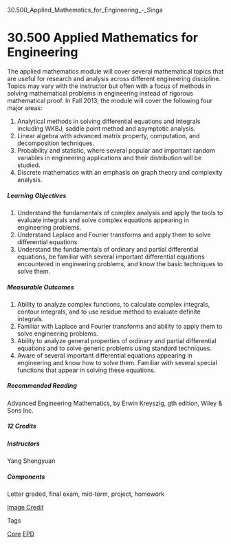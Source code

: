 30.500_Applied_Mathematics_for_Engineering_-_Singa



30.500 Applied Mathematics for Engineering
==========================================

The applied mathematics module will cover several mathematical topics that are useful for research and analysis across different engineering discipline. Topics may vary with the instructor but often with a focus of methods in solving mathematical problems in engineering instead of rigorous mathematical proof. In Fall 2013, the module will cover the following four major areas:



1. Analytical methods in solving differential equations and integrals including WKBJ, saddle point method and asymptotic analysis.
2. Linear algebra with advanced matrix property, computation, and decomposition techniques.
3. Probability and statistic, where several popular and important random variables in engineering applications and their distribution will be studied.
4. Discrete mathematics with an emphasis on graph theory and complexity analysis.


##### **Learning Objectives**



1. Understand the fundamentals of complex analysis and apply the tools to evaluate integrals and solve complex equations appearing in engineering problems.
2. Understand Laplace and Fourier transforms and apply them to solve differential equations.
3. Understand the fundamentals of ordinary and partial differential equations, be familiar with several important differential equations encountered in engineering problems, and know the basic techniques to solve them.


##### **Measurable Outcomes**



1. Ability to analyze complex functions, to calculate complex integrals, contour integrals, and to use residue method to evaluate definite integrals.
2. Familiar with Laplace and Fourier transforms and ability to apply them to solve engineering problems.
3. Ability to analyze general properties of ordinary and partial differential equations and to solve generic problems using standard techniques.
4. Aware of several important differential equations appearing in engineering and know how to solve them. Familiar with several special functions that appear in solving these equations.


##### **Recommended Reading**



Advanced Engineering Mathematics, by Erwin Kreyszig, gth edition, Wiley & Sons Inc.



##### **12 Credits**



##### **Instructors**



Yang Shengyuan



##### **Components**



Letter graded, final exam, mid-term, project, homework



[Image Credit](https://www.math.cmu.edu/~fho/jenn/polytopes/8-cell.png)

Tags

[Core](/education/undergraduate/courses/?course-type=852)
[EPD](/education/undergraduate/courses/?pillar-cluster=44)

